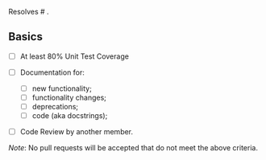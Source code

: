 <!-- DO NOT REMOVE THE FOLLOWING LINES -->
Resolves # .

## Basics

- [ ] At least 80% Unit Test Coverage
- [ ] Documentation for:
    - [ ] new functionality;
    - [ ] functionality changes;
    - [ ] deprecations;
    - [ ] code (aka docstrings);
- [ ] Code Review by another member.


*Note*: No pull requests will be accepted that do not meet the above criteria.

<!-- END DO NOT REMOVE -->
